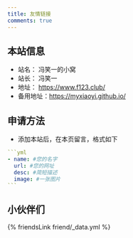 ```yaml
---
title: 友情链接
comments: true
---
```


## 本站信息
- 站名： 冯笑一的小窝
- 站长： 冯笑一
- 地址： https://www.f123.club/
- 备用地址：https://myxiaoyi.github.io/

## 申请方法
- 添加本站后，在本页留言，格式如下

~~~yml
```yml
- name: #您的名字
  url: #您的网址
  desc: #简短描述
  image: #一张图片
```
~~~

## 小伙伴们
{% friendsLink friend/_data.yml %}
